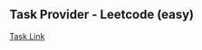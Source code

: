## Task Provider - Leetcode (easy)

[Task Link](https://leetcode.com/problems/implement-queue-using-stacks/description/?envType=daily-question&envId=2024-01-29)